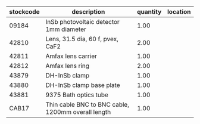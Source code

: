 |stockcode|description|quantity|location|
|---------|-----------|--------|--------|
|09184|InSb photovoltaic detector 1mm diameter|1.00||
|42810|Lens,  31.5 dia,  60 f,  pvex,  CaF2|2.00||
|42811|Amfax lens carrier|1.00||
|42812|Amfax lens ring|2.00||
|43879|DH-InSb clamp|1.00||
|43880|DH-InSb clamp base plate|1.00||
|43881|9375 Bath optics tube|1.00||
|CAB17|Thin cable BNC to BNC cable, 1200mm overall length|1.00||
